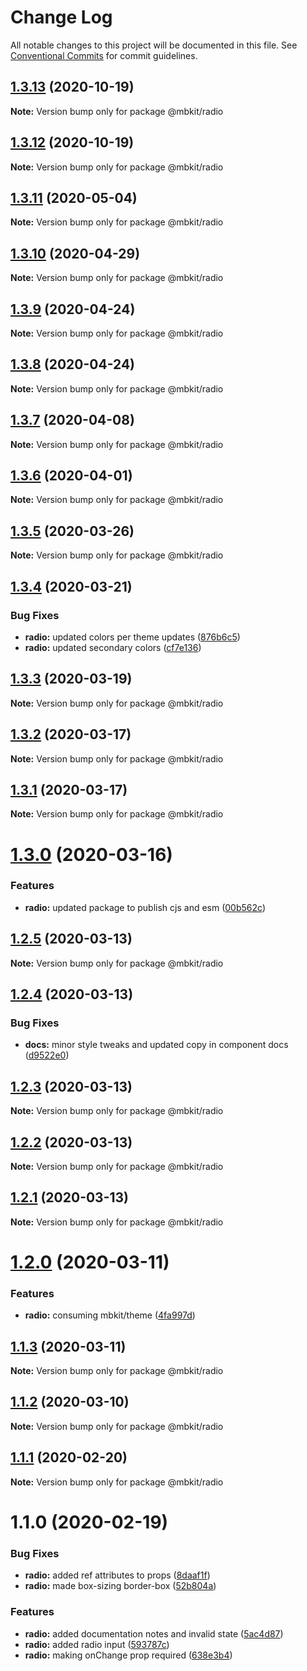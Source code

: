 # Change Log

All notable changes to this project will be documented in this file.
See [Conventional Commits](https://conventionalcommits.org) for commit guidelines.

## [1.3.13](https://github.com/mindbody/mbkit/compare/@mbkit/radio@1.3.11...@mbkit/radio@1.3.13) (2020-10-19)

**Note:** Version bump only for package @mbkit/radio





## [1.3.12](https://github.com/mindbody/mbkit/compare/@mbkit/radio@1.3.11...@mbkit/radio@1.3.12) (2020-10-19)

**Note:** Version bump only for package @mbkit/radio





## [1.3.11](https://github.com/mindbody/design-system/compare/@mbkit/radio@1.3.10...@mbkit/radio@1.3.11) (2020-05-04)

**Note:** Version bump only for package @mbkit/radio





## [1.3.10](https://github.com/mindbody/design-system/compare/@mbkit/radio@1.3.9...@mbkit/radio@1.3.10) (2020-04-29)

**Note:** Version bump only for package @mbkit/radio





## [1.3.9](https://github.com/mindbody/design-system/compare/@mbkit/radio@1.3.7...@mbkit/radio@1.3.9) (2020-04-24)

**Note:** Version bump only for package @mbkit/radio





## [1.3.8](https://github.com/mindbody/design-system/compare/@mbkit/radio@1.3.7...@mbkit/radio@1.3.8) (2020-04-24)

**Note:** Version bump only for package @mbkit/radio





## [1.3.7](https://github.com/mindbody/mbkit/compare/@mbkit/radio@1.3.6...@mbkit/radio@1.3.7) (2020-04-08)

**Note:** Version bump only for package @mbkit/radio





## [1.3.6](https://github.com/mindbody/design-system/compare/@mbkit/radio@1.3.5...@mbkit/radio@1.3.6) (2020-04-01)

**Note:** Version bump only for package @mbkit/radio





## [1.3.5](https://github.com/mindbody/design-system/compare/@mbkit/radio@1.3.4...@mbkit/radio@1.3.5) (2020-03-26)

**Note:** Version bump only for package @mbkit/radio





## [1.3.4](https://github.com/mindbody/design-system/compare/@mbkit/radio@1.3.3...@mbkit/radio@1.3.4) (2020-03-21)


### Bug Fixes

* **radio:** updated colors per theme updates ([876b6c5](https://github.com/mindbody/design-system/commit/876b6c57ed9c5c60c6095aa5cf42f3b02c403761))
* **radio:** updated secondary colors ([cf7e136](https://github.com/mindbody/design-system/commit/cf7e13654e09168b1915eae5f83eadeee65eaa33))





## [1.3.3](https://github.com/mindbody/design-system/compare/@mbkit/radio@1.3.2...@mbkit/radio@1.3.3) (2020-03-19)

**Note:** Version bump only for package @mbkit/radio





## [1.3.2](https://github.com/mindbody/mbkit/compare/@mbkit/radio@1.3.1...@mbkit/radio@1.3.2) (2020-03-17)

**Note:** Version bump only for package @mbkit/radio





## [1.3.1](https://github.com/mindbody/design-system/compare/@mbkit/radio@1.3.0...@mbkit/radio@1.3.1) (2020-03-17)

**Note:** Version bump only for package @mbkit/radio





# [1.3.0](https://github.com/mindbody/design-system/compare/@mbkit/radio@1.2.5...@mbkit/radio@1.3.0) (2020-03-16)


### Features

* **radio:** updated package to publish cjs and esm ([00b562c](https://github.com/mindbody/design-system/commit/00b562c5098ebabfee01fe07877608288c275dd7))





## [1.2.5](https://github.com/mindbody/design-system/compare/@mbkit/radio@1.2.4...@mbkit/radio@1.2.5) (2020-03-13)

**Note:** Version bump only for package @mbkit/radio





## [1.2.4](https://github.com/mindbody/design-system/compare/@mbkit/radio@1.2.3...@mbkit/radio@1.2.4) (2020-03-13)


### Bug Fixes

* **docs:** minor style tweaks and updated copy in component docs ([d9522e0](https://github.com/mindbody/design-system/commit/d9522e0f1470800e3103793208e24a84739a5888))





## [1.2.3](https://github.com/mindbody/design-system/compare/@mbkit/radio@1.2.2...@mbkit/radio@1.2.3) (2020-03-13)

**Note:** Version bump only for package @mbkit/radio





## [1.2.2](https://github.com/mindbody/design-system/compare/@mbkit/radio@1.2.1...@mbkit/radio@1.2.2) (2020-03-13)

**Note:** Version bump only for package @mbkit/radio





## [1.2.1](https://github.com/mindbody/design-system/compare/@mbkit/radio@1.2.0...@mbkit/radio@1.2.1) (2020-03-13)

**Note:** Version bump only for package @mbkit/radio





# [1.2.0](https://github.com/mindbody/design-system/compare/@mbkit/radio@1.1.3...@mbkit/radio@1.2.0) (2020-03-11)


### Features

* **radio:** consuming mbkit/theme ([4fa997d](https://github.com/mindbody/design-system/commit/4fa997dcaa08f78aab68cf72798dd13ca024365b))





## [1.1.3](https://github.com/mindbody/design-system/compare/@mbkit/radio@1.1.2...@mbkit/radio@1.1.3) (2020-03-11)

**Note:** Version bump only for package @mbkit/radio





## [1.1.2](https://github.com/mindbody/design-system/compare/@mbkit/radio@1.1.1...@mbkit/radio@1.1.2) (2020-03-10)

**Note:** Version bump only for package @mbkit/radio





## [1.1.1](https://github.com/mindbody/design-system/compare/@mbkit/radio@1.1.0...@mbkit/radio@1.1.1) (2020-02-20)

**Note:** Version bump only for package @mbkit/radio





# 1.1.0 (2020-02-19)


### Bug Fixes

* **radio:** added ref attributes to props ([8daaf1f](https://github.com/mindbody/design-system/commit/8daaf1f24dfd2d5b19691809feeb70edc182b03e))
* **radio:** made box-sizing border-box ([52b804a](https://github.com/mindbody/design-system/commit/52b804af0dfb0c44125551c0db597187e9f69b22))


### Features

* **radio:** added documentation notes and invalid state ([5ac4d87](https://github.com/mindbody/design-system/commit/5ac4d8741e72c471652ece83c96bb4149c7b129f))
* **radio:** added radio input ([593787c](https://github.com/mindbody/design-system/commit/593787cb64965cc548b7405dc8ef636e05e11036))
* **radio:** making onChange prop required ([638e3b4](https://github.com/mindbody/design-system/commit/638e3b4b4e40d21042f11caa60cd15fbcb67038a))
